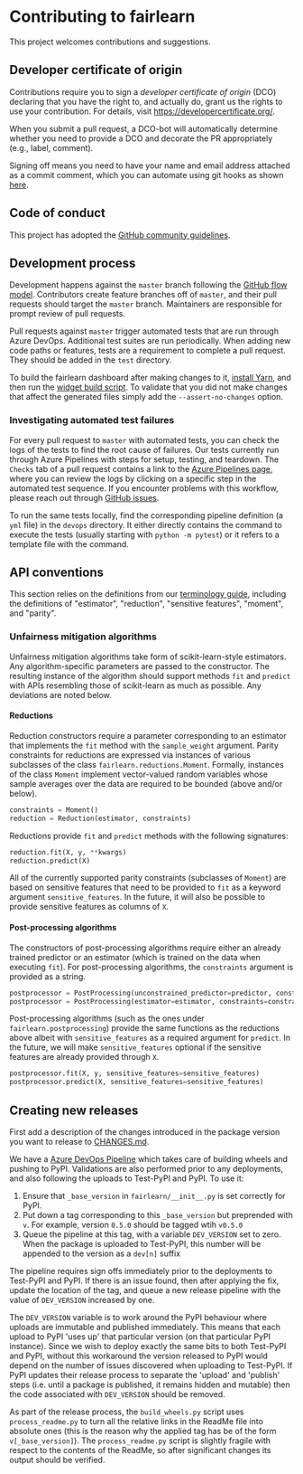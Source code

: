 # Contributing to fairlearn

This project welcomes contributions and suggestions.

## Developer certificate of origin

Contributions require you to sign a _developer certificate of origin_ (DCO)
declaring that you have the right to, and actually do, grant us the rights to
use your contribution. For details, visit https://developercertificate.org/.

When you submit a pull request, a DCO-bot will automatically determine whether
you need to provide a DCO and decorate the PR appropriately (e.g., label,
comment).

Signing off means you need to have your name and email address attached as a
commit comment, which you can automate using git hooks as shown
[here](https://stackoverflow.com/questions/15015894/git-add-signed-off-by-line-using-format-signoff-not-working/46536244#46536244).

## Code of conduct

This project has adopted the [GitHub community
guidelines](https://help.github.com/en/github/site-policy/github-community-guidelines).

## Development process

Development happens against the `master` branch following the [GitHub flow
model](https://guides.github.com/introduction/flow/). Contributors create
feature branches off of `master`, and their pull requests should target the
`master` branch. Maintainers are responsible for prompt review of pull
requests.

Pull requests against `master` trigger automated tests that are run through
Azure DevOps. Additional test suites are run periodically. When adding new code
paths or features, tests are a requirement to complete a pull request. They
should be added in the `test` directory.

To build the fairlearn dashboard after making changes to it, [install
Yarn](https://yarnpkg.com/lang/en/docs/install), and then run the [widget build
script](scripts/build_widget.py). To validate that you did not make changes
that affect the generated files simply add the `--assert-no-changes` option.

### Investigating automated test failures

For every pull request to `master` with automated tests, you can check the logs
of the tests to find the root cause of failures. Our tests currently run
through Azure Pipelines with steps for setup, testing, and teardown. The
`Checks` tab of a pull request contains a link to the [Azure Pipelines
page](dev.azure.com/responsibleai/fairlearn/_build/results), where you can
review the logs by clicking on a specific step in the automated test sequence.
If you encounter problems with this workflow, please reach out through [GitHub
issues](https://github.com/fairlearn/fairlearn/issues).

To run the same tests locally, find the corresponding pipeline definition (a
`yml` file) in the `devops` directory. It either directly contains the command
to execute the tests (usually starting with `python -m pytest`) or it refers to
a template file with the command.

## API conventions

This section relies on the definitions from our [terminology
guide](TERMINOLOGY.md), including the definitions of "estimator", "reduction",
"sensitive features", "moment", and "parity".

### Unfairness mitigation algorithms

Unfairness mitigation algorithms take form of scikit-learn-style estimators.
Any algorithm-specific parameters are passed to the constructor. The resulting
instance of the algorithm should support methods `fit` and `predict` with APIs
resembling those of scikit-learn as much as possible. Any deviations are noted
below.

#### Reductions

Reduction constructors require a parameter corresponding to an estimator that
implements the `fit` method with the `sample_weight` argument. Parity
constraints for reductions are expressed via instances of various subclasses of
the class `fairlearn.reductions.Moment`. Formally, instances of the class
`Moment` implement vector-valued random variables whose sample averages over
the data are required to be bounded (above and/or below).

```python
constraints = Moment()
reduction = Reduction(estimator, constraints)
```

Reductions provide `fit` and `predict` methods with the following signatures:

```python
reduction.fit(X, y, **kwargs)
reduction.predict(X)
```

All of the currently supported parity constraints (subclasses of `Moment`) are
based on sensitive features that need to be provided to `fit` as a keyword
argument `sensitive_features`. In the future, it will also be possible to
provide sensitive features as columns of `X`.

#### Post-processing algorithms

The constructors of post-processing algorithms require either an already
trained predictor or an estimator (which is trained on the data when executing
`fit`). For post-processing algorithms, the `constraints` argument is provided
as a string.

```python
postprocessor = PostProcessing(unconstrained_predictor=predictor, constraints=constraints)
postprocessor = PostProcessing(estimator=estimator, constraints=constraints)
```

Post-processing algorithms (such as the ones under `fairlearn.postprocessing`)
provide the same functions as the reductions above albeit with
`sensitive_features` as a required argument for `predict`. In the future, we
will make `sensitive_features` optional if the sensitive features are already
provided through `X`.

```python
postprocessor.fit(X, y, sensitive_features=sensitive_features)
postprocessor.predict(X, sensitive_features=sensitive_features)
```

## Creating new releases

First add a description of the changes introduced in the package version you
want to release to [CHANGES.md](CHANGES.md).

We have a [Azure DevOps
Pipeline](https://dev.azure.com/responsibleai/fairlearn/_build?definitionId=48&_a=summary)
which takes care of building wheels and pushing to PyPI. Validations are also
performed prior to any deployments, and also following the uploads to Test-PyPI
and PyPI. To use it:
1. Ensure that `_base_version` in `fairlearn/__init__.py` is set correctly for
   PyPI.
1. Put down a tag corresponding to this `_base_version` but preprended with
   `v`. For example, version `0.5.0` should be tagged wtih `v0.5.0`
1. Queue the pipeline at this tag, with a variable `DEV_VERSION` set to zero.
   When the package is uploaded to Test-PyPI, this number will be appended to
   the version as a `dev[n]` suffix

The pipeline requires sign offs immediately prior to the deployments to
Test-PyPI and PyPI. If there is an issue found, then after applying the fix,
update the location of the tag, and queue a new release pipeline with the value
of `DEV_VERSION` increased by one.

The `DEV_VERSION` variable is to work around the PyPI behaviour where uploads
are immutable and published immediately. This means that each upload to PyPI
'uses up' that particular version (on that particular PyPI instance). Since we
wish to deploy exactly the same bits to both Test-PyPI and PyPI, without this
workaround the version released to PyPI would depend on the number of issues
discovered when uploading to Test-PyPI. If PyPI updates their release process
to separate the 'upload' and 'publish' steps (i.e. until a package is
published, it remains hidden and mutable) then the code associated with
`DEV_VERSION` should be removed.

As part of the release process, the `build_wheels.py` script uses
`process_readme.py` to turn all the relative links in the ReadMe file into
absolute ones (this is the reason why the applied tag has be of the form
`v[_base_version]`). The `process_readme.py` script is slightly fragile with
respect to the contents of the ReadMe, so after significant changes its output
should be verified.
